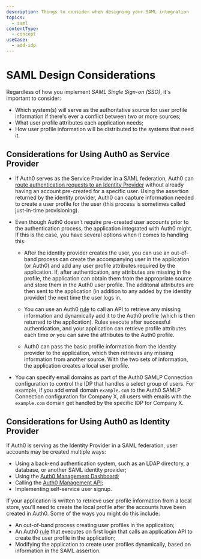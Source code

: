 ```yaml
---
description: Things to consider when designing your SAML integration
topics:
  - saml
contentType:
  - concept
useCase:
  - add-idp
---
```


# SAML Design Considerations

Regardless of how you implement <dfn data-key="security-assertion-markup-language">SAML</dfn> <dfn data-key="single-sign-on">Single Sign-on (SSO)</dfn>, it's important to consider:

* Which system(s) will serve as the authoritative source for user profile information if there's ever a conflict between two or more sources;
* What user profile attributes each application needs;
* How user profile information will be distributed to the systems that need it.

## Considerations for Using Auth0 as Service Provider

* If Auth0 serves as the Service Provider in a SAML federation, Auth0 can [route authentication requests to an Identity Provider](/hrd) without already having an account pre-created for a specific user. Using the assertion returned by the identity provider, Auth0 can capture information needed to create a user profile for the user (this process is sometimes called just-in-time provisioning).

* Even though Auth0 doesn't require pre-created user accounts prior to the authentication process, the application integrated with Auth0 might. If this is the case, you have several options when it comes to handling this:

  * After the identity provider creates the user, you can use an out-of-band process can create the accompanying user in the application (or Auth0) and add any user profile attributes required by the application. If, after authentication, any attributes are missing in the profile, the application can obtain them from the appropriate source and store them in the Auth0 user profile. The additonal attributes are then sent to the application (in addition to any added by the identity provider) the next time the user logs in.

  * You can use an Auth0 [rule](/rules) to call an API to retrieve any missing information and dynamically add it to the Auth0 profile (which is then returned to the application). Rules execute after successful authentication, and your application can retrieve profile attributes each time *or* you can save the attributes to the Auth0 profile.

  * Auth0 can pass the basic profile information from the identity provider to the application, which then retrieves any missing information from another source. With the two sets of information, the application creates a local user profile.

* You can specify email domains as part of the Auth0 SAMLP Connection configuration to control the IDP that handles a select group of users. For example, if you add email domain `example.com` to the Auth0 SAMLP Connection configuration for Company X, all users with emails with the `example.com` domain get handled by the specific IDP for Company X.

## Considerations for Using Auth0 as Identity Provider

If Auth0 is serving as the Identity Provider in a SAML federation, user accounts may be created multiple ways:

* Using a back-end authentication system, such as an LDAP directory, a database, or another SAML identity provider;
* Using the [Auth0 Management Dashboard](${manage_url}/#/users);
* Calling the [Auth0 Management API](/api/management/v2#!/Users/post_users);
* Implementing self-service user signup.

If your application is written to retrieve user profile information from a local store, you'll need to create the local profile after the accounts have been created in Auth0. Some of the ways you might do this include:

 * An out-of-band process creating user profiles in the application;
 * An Auth0 [rule](/rules) that executes on first login that calls an application API to create the user profile in the application;
 * Modifying the application to create user profiles dynamically, based on information in the SAML assertion.
